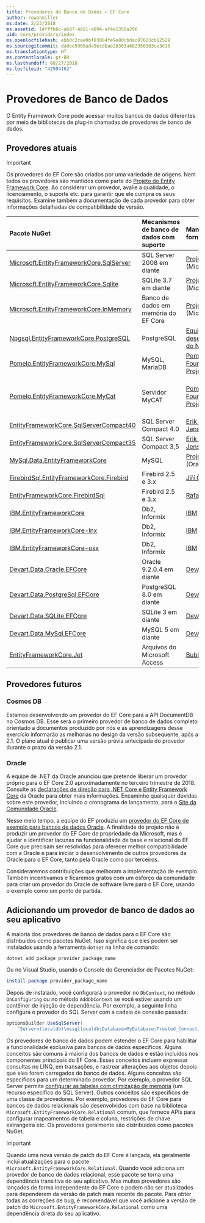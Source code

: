 ```yaml
---
title: Provedores de Banco de Dados – EF Core
author: rowanmiller
ms.date: 2/23/2018
ms.assetid: 14fffb6c-a687-4881-a094-af4a1359a296
uid: core/providers/index
ms.openlocfilehash: ebb0c2cae0bf83084fe9e80cbdac87623cb12529
ms.sourcegitcommit: dadee5905ada9ecdbae28363a682950383ce3e10
ms.translationtype: HT
ms.contentlocale: pt-BR
ms.lasthandoff: 08/27/2018
ms.locfileid: "42994162"
---
```

# <a name="database-providers"></a>Provedores de Banco de Dados

O Entity Framework Core pode acessar muitos bancos de dados diferentes por meio de bibliotecas de plug-in chamadas de provedores de banco de dados.

## <a name="current-providers"></a>Provedores atuais
> [!IMPORTANT]  
> Os provedores do EF Core são criados por uma variedade de origens. Nem todos os provedores são mantidos como parte do [Projeto do Entity Framework Core](https://github.com/aspnet/EntityFrameworkCore). Ao considerar um provedor, avalie a qualidade, o licenciamento, o suporte etc. para garantir que ele cumpra os seus requisitos. Examine também a documentação de cada provedor para obter informações detalhadas de compatibilidade de versão.

| Pacote NuGet                                                                                                        | Mecanismos de banco de dados com suporte | Mantenedor / fornecedor                                                           | Notas / requisitos           | Links úteis                                                                                                                                                                                       |
|:---------------------------------------------------------------------------------------------------------------------|:---------------------------|:------------------------------------------------------------------------------|:-------------------------------|:---------------------------------------------------------------------------------------------------------------------------------------------------------------------------------------------------|
| [Microsoft.EntityFrameworkCore.SqlServer](https://www.nuget.org/packages/Microsoft.EntityFrameworkCore.SqlServer)    | SQL Server 2008 em diante    | [Projeto EF Core](https://github.com/aspnet/EntityFrameworkCore/) (Microsoft) |                                | [docs](xref:core/providers/sql-server/index)                                                                                                                                                       |
| [Microsoft.EntityFrameworkCore.Sqlite](https://www.nuget.org/packages/Microsoft.EntityFrameworkCore.Sqlite)          | SQLite 3.7 em diante         | [Projeto EF Core](https://github.com/aspnet/EntityFrameworkCore/) (Microsoft) |                                | [docs](xref:core/providers/sqlite/index)                                                                                                                                                           |
| [Microsoft.EntityFrameworkCore.InMemory](https://www.nuget.org/packages/Microsoft.EntityFrameworkCore.InMemory)      | Banco de dados em memória do EF Core | [Projeto EF Core](https://github.com/aspnet/EntityFrameworkCore/) (Microsoft) | Somente para teste               | [docs](xref:core/providers/in-memory/index)                                                                                                                                                        |
| [Npgsql.EntityFrameworkCore.PostgreSQL](https://www.nuget.org/packages/Npgsql.EntityFrameworkCore.PostgreSQL)        | PostgreSQL                 | [Equipe de desenvolvimento do Npgsql](https://github.com/npgsql)                          |                                | [docs](http://www.npgsql.org/efcore/index.html)                                                                                                                                                    |
| [Pomelo.EntityFrameworkCore.MySql](https://www.nuget.org/packages/Pomelo.EntityFrameworkCore.MySql)                  | MySQL, MariaDB             | [Pomelo Foundation Project](https://github.com/PomeloFoundation)              |                                | [Leiame](https://github.com/PomeloFoundation/Pomelo.EntityFrameworkCore.MySql/blob/master/README.md)                                                                                               |
| [Pomelo.EntityFrameworkCore.MyCat](https://www.nuget.org/packages/Pomelo.EntityFrameworkCore.MyCat)                  | Servidor MyCAT               | [Pomelo Foundation Project](https://github.com/PomeloFoundation)              | Versão de pré-lançamento, até EF Core 1.1 | [Leiame](https://github.com/PomeloFoundation/Pomelo.EntityFrameworkCore.MyCat/blob/master/README.md)                                                                                               |
| [EntityFrameworkCore.SqlServerCompact40](https://www.nuget.org/packages/EntityFrameworkCore.SqlServerCompact40)      | SQL Server Compact 4.0     | [Erik Ejlskov Jensen](https://github.com/ErikEJ/)                             | .NET Framework                 | [wiki](https://github.com/ErikEJ/EntityFramework.SqlServerCompact/wiki/Using-EF-Core-with-SQL-Server-Compact-in-Traditional-.NET-Applications)                                                     |
| [EntityFrameworkCore.SqlServerCompact35](https://www.nuget.org/packages/EntityFrameworkCore.SqlServerCompact35)      | SQL Server Compact 3,5     | [Erik Ejlskov Jensen](https://github.com/ErikEJ/)                             | .NET Framework                 | [wiki](https://github.com/ErikEJ/EntityFramework.SqlServerCompact/wiki/Using-EF-Core-with-SQL-Server-Compact-in-Traditional-.NET-Applications)                                                     |
| [MySql.Data.EntityFrameworkCore](https://www.nuget.org/packages/MySql.Data.EntityFrameworkCore)                      | MySQL                      | [Projeto MySQL](http://dev.mysql.com) (Oracle)                                | Pré-lançamento                    | [docs](https://dev.mysql.com/doc/connector-net/en/)                                                                                                                                                |
| [FirebirdSql.EntityFrameworkCore.Firebird](https://www.nuget.org/packages/FirebirdSql.EntityFrameworkCore.Firebird/) | Firebird 2.5 e 3.x       | [Jiří Činčura](https://github.com/cincuranet)                                 | EF Core 2.0 em diante            | [docs](https://github.com/cincuranet/FirebirdSql.Data.FirebirdClient/blob/master/Provider/docs/entity-framework-core.md)                                                                           |
| [EntityFrameworkCore.FirebirdSql](https://www.nuget.org/packages/EntityFrameworkCore.FirebirdSql/)                   | Firebird 2.5 e 3.x       | [Rafael Almeida](https://github.com/ralmsdeveloper)                           | EF Core 2.0 em diante            | [wiki](https://github.com/ralmsdeveloper/EntityFrameworkCore.FirebirdSQL/wiki)                                                                                                                     |
| [IBM.EntityFrameworkCore](https://www.nuget.org/packages/IBM.EntityFrameworkCore)                                    | Db2, Informix              | [IBM](https://ibm.com)                                                        | Versão do Windows                | [blog](https://www.ibm.com/developerworks/community/blogs/96960515-2ea1-4391-8170-b0515d08e4da/entry/Creating_Entity_Data_Model_using_IBM_Data_Server_providers_for_Entity_Framework_Core?lang=en) |
| [IBM.EntityFrameworkCore-lnx](https://www.nuget.org/packages/IBM.EntityFrameworkCore-lnx)                            | Db2, Informix              | [IBM](https://ibm.com)                                                        | Versão do Linux                  | [blog](https://www.ibm.com/developerworks/community/blogs/96960515-2ea1-4391-8170-b0515d08e4da/entry/Creating_Entity_Data_Model_using_IBM_Data_Server_providers_for_Entity_Framework_Core?lang=en) |
| [IBM.EntityFrameworkCore-osx](https://www.nuget.org/packages/IBM.EntityFrameworkCore-osx)                            | Db2, Informix              | [IBM](https://ibm.com)                                                        | Versão do macOS                  | [blog](https://www.ibm.com/developerworks/community/blogs/96960515-2ea1-4391-8170-b0515d08e4da/entry/Creating_Entity_Data_Model_using_IBM_Data_Server_providers_for_Entity_Framework_Core?lang=en) |
| [Devart.Data.Oracle.EFCore](https://www.nuget.org/packages/Devart.Data.Oracle.EFCore/)                               | Oracle 9.2.0.4 em diante     | [DevArt](https://www.devart.com/)                                             | Pago                           | [docs](https://www.devart.com/dotconnect/oracle/docs/)                                                                                                                                             |
| [Devart.Data.PostgreSql.EFCore](https://www.nuget.org/packages/Devart.Data.PostgreSql.EFCore/)                       | PostgreSQL 8.0 em diante     | [DevArt](https://www.devart.com/)                                             | Pago                           | [docs](https://www.devart.com/dotconnect/postgresql/docs/)                                                                                                                                         |
| [Devart.Data.SQLite.EFCore](https://www.nuget.org/packages/Devart.Data.SQLite.EFCore/)                               | SQLite 3 em diante           | [DevArt](https://www.devart.com/)                                             | Pago                           | [docs](https://www.devart.com/dotconnect/sqlite/docs/)                                                                                                                                             |
| [Devart.Data.MySql.EFCore](https://www.nuget.org/packages/Devart.Data.MySql.EFCore/)                                 | MySQL 5 em diante            | [DevArt](https://www.devart.com/)                                             | Pago                           | [docs](https://www.devart.com/dotconnect/mysql/docs/)                                                                                                                                              |
| [EntityFrameworkCore.Jet](https://www.nuget.org/packages/EntityFrameworkCore.Jet/)                                   | Arquivos do Microsoft Access     | [Bubi](https://github.com/bubibubi)                                           | EF Core 2.0, .NET Framework    | [Leiame](https://github.com/bubibubi/EntityFrameworkCore.Jet/blob/master/docs/README.md)                                                                                                           |

## <a name="future-providers"></a>Provedores futuros

### <a name="cosmos-db"></a>Cosmos DB

Estamos desenvolvendo um provedor do EF Core para a API DocumentDB no Cosmos DB. Esse será o primeiro provedor de banco de dados completo orientado a documentos produzido por nós e as aprendizagens desse exercício informarão as melhorias no design da versão subsequente, após a 2.1. O plano atual é publicar uma versão prévia antecipada do provedor durante o prazo da versão 2.1.

### <a name="oracle"></a>Oracle
A equipe de .NET da Oracle anunciou que pretende liberar um provedor próprio para o EF Core 2.0 aproximadamente no terceiro trimestre de 2018. Consulte as [declarações de direção para .NET Core e Entity Framework Core](http://www.oracle.com/technetwork/topics/dotnet/tech-info/odpnet-dotnet-ef-core-sod-4395108.pdf) da Oracle para obter mais informações.
Encaminhe quaisquer dúvidas sobre este provedor, incluindo o cronograma de lançamento, para o [Site da Comunidade Oracle](https://community.oracle.com/).

Nesse meio tempo, a equipe do EF produziu um [provedor do EF Core de exemplo para bancos de dados Oracle](https://github.com/aspnet/EntityFrameworkCore/tree/master/samples/OracleProvider). A finalidade do projeto não é produzir um provedor do EF Core de propriedade da Microsoft, mas é ajudar a identificar lacunas na funcionalidade de base e relacional do EF Core que precisam ser resolvidas para oferecer melhor compatibilidade com a Oracle e para iniciar o desenvolvimento de outros provedores da Oracle para o EF Core, tanto pela Oracle como por terceiros.

Consideraremos contribuições que melhoram a implementação de exemplo. Também incentivamos e ficaremos gratos com um esforço da comunidade para criar um provedor do Oracle de software livre para o EF Core, usando o exemplo como um ponto de partida.

## <a name="adding-a-database-provider-to-your-application"></a>Adicionando um provedor de banco de dados ao seu aplicativo

A maioria dos provedores de banco de dados para o EF Core são distribuídos como pacotes NuGet. Isso significa que eles podem ser instalados usando a ferramenta `dotnet` na linha de comando:

``` console
dotnet add package provider_package_name
```

Ou no Visual Studio, usando o Console do Gerenciador de Pacotes NuGet:

``` powershell
install-package provider_package_name
```

Depois de instalado, você configurará o provedor no `DbContext`, no método `OnConfiguring` ou no método `AddDbContext` se você estiver usando um contêiner de injeção de dependência. Por exemplo, a seguinte linha configura o provedor do SQL Server com a cadeia de conexão passada:

``` csharp
optionsBuilder.UseSqlServer(
    "Server=(localdb)\mssqllocaldb;Database=MyDatabase;Trusted_Connection=True;");
```  

Os provedores de banco de dados podem estender o EF Core para habilitar a funcionalidade exclusiva para bancos de dados específicos. Alguns conceitos são comuns à maioria dos bancos de dados e estão incluídos nos componentes principais do EF Core. Esses conceitos incluem expressar consultas no LINQ, em transações, e rastrear alterações aos objetos depois que eles forem carregados do banco de dados. Alguns conceitos são específicos para um determinado provedor. Por exemplo, o provedor SQL Server permite [configurar as tabelas com otimização de memória](xref:core/providers/sql-server/memory-optimized-tables) (um recurso específico do SQL Server). Outros conceitos são específicos de uma classe de provedores. Por exemplo, provedores do EF Core para bancos de dados relacionais são desenvolvidos com base na biblioteca `Microsoft.EntityFrameworkCore.Relational` comum, que fornece APIs para configurar mapeamentos de tabela e coluna, restrições de chave estrangeira etc. Os provedores geralmente são distribuídos como pacotes NuGet.

> [!IMPORTANT]  
> Quando uma nova versão de patch do EF Core é lançada, ela geralmente inclui atualizações para o pacote `Microsoft.EntityFrameworkCore.Relational`. Quando você adiciona um provedor de banco de dados relacional, esse pacote se torna uma dependência transitiva do seu aplicativo. Mas muitos provedores são lançados de forma independente do EF Core e podem não ser atualizados para dependerem da versão de patch mais recente do pacote. Para obter todas as correções de bug, é recomendável que você adicione a versão de patch do `Microsoft.EntityFrameworkCore.Relational` como uma dependência direta do seu aplicativo.
